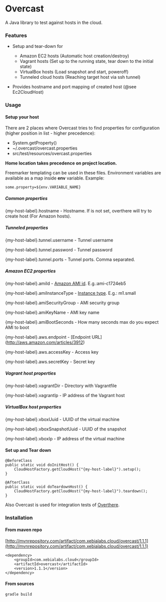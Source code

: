 # Overcast

A Java library to test against hosts in the cloud.

### Features

* Setup and tear-down for
	- Amazon EC2 hosts (Automatic host creation/destroy)
	- Vagrant hosts (Set up to the running state, tear down to the initial state)
	- VirtualBox hosts (Load snapshot and start, poweroff)
	- Tunneled cloud hosts (Reaching target host via ssh tunnel)

* Provides hostname and port mapping of created host (@see Ec2CloudHost)

### Usage

#### Setup your host
There are 2 places where Overcast tries to find properties for configuration (higher position in list - higher precedence):

* System.getProperty()
* ~/.overcast/overcast.properties
* src/test/resources/overcast.properties

**Home location takes precedence on project location.**

Freemarker templating can be used in these files. Environment variables are available as a map inside **env** variable. Example:

```
some.property=${env.VARIABLE_NAME}
```

##### Common properties
{my-host-label}.hostname - Hostname. If is not set, overthere will try to create host (For Amazon hosts).

##### Tunneled properties
{my-host-label}.tunnel.username - Tunnel username

{my-host-label}.tunnel.password - Tunnel password

{my-host-label}.tunnel.ports - Tunnel ports. Comma separated.


##### Amazon EC2 properties

{my-host-label}.amiId - [Amazon AMI id](https://aws.amazon.com/amis/). E.g.:ami-c1724eb5

{my-host-label}.amiInstanceType - [Instance type](http://aws.amazon.com/ec2/instance-types/). E.g.: m1.small

{my-host-label}.amiSecurityGroup - AMI security group

{my-host-label}.amiKeyName - AMI key name

{my-host-label}.amiBootSeconds - How many seconds max do you expect AMI to boot

{my-host-label}.aws.endpoint - [Endpoint URL] (http://aws.amazon.com/articles/3912)

{my-host-label}.aws.accessKey - Access key

{my-host-label}.aws.secretKey - Secret key

##### Vagrant host properties
{my-host-label}.vagrantDir - Directory with Vagrantfile

{my-host-label}.vagrantIp - IP address of the Vagrant host


##### VirtualBox host properties
{my-host-label}.vboxUuid - UUID of the virtual machine

{my-host-label}.vboxSnapshotUuid - UUID  of the snapshot

{my-host-label}.vboxIp - IP address of the virtual machine


#### Set up and Tear down

	@BeforeClass
	public static void doInitHost() {
		CloudHostFactory.getCloudHost("{my-host-label}").setup();
	}

	@AfterClass
	public static void doTeardownHost() {
		CloudHostFactory.getCloudHost("{my-host-label}").teardown();
	}

Also Overcast is used for integration tests of [Overthere](https://github.com/xebialabs/overthere).

### Installation


#### From maven repo

[http://mvnrepository.com/artifact/com.xebialabs.cloud/overcast/1.1.1](http://mvnrepository.com/artifact/com.xebialabs.cloud/overcast/1.1.1)

	<dependency>
    	<groupId>com.xebialabs.cloud</groupId>
    	<artifactId>overcast</artifactId>
    	<version>1.1.1</version>
    </dependency>

#### From sources

	gradle build